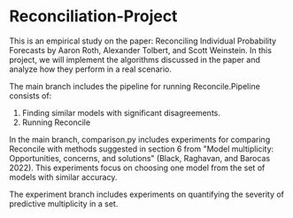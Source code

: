 # Reconciliation-Project
This is an empirical study on the paper: Reconciling Individual Probability Forecasts by Aaron Roth, Alexander Tolbert, and Scott Weinstein.
In this project, we will implement the algorithms discussed in the paper and analyze how they perform in a real scenario.

The main branch includes the pipeline for running Reconcile.Pipeline consists of:
1. Finding similar models with significant disagreements.
2. Running Reconcile

In the main branch, comparison.py includes experiments for comparing Reconcile with methods suggested in section 6 from "Model multiplicity: Opportunities, concerns, and solutions" (Black, Raghavan,
and Barocas 2022). This experiments focus on choosing one model from the set of models with similar accuracy.

The experiment branch includes experiments on quantifying the severity of predictive multiplicity in a set.